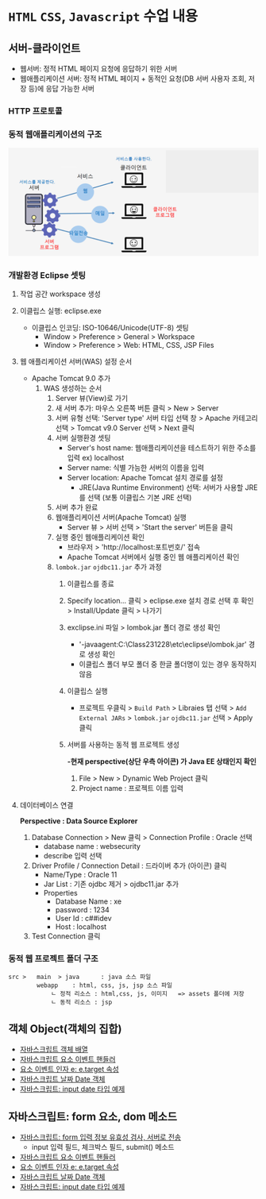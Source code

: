 # `HTML` `CSS`, `Javascript` 수업 내용


## 서버-클라이언트

- 웹서버: 정적 HTML 페이지 요청에 응답하기 위한 서버
- 웹애플리케이션 서버: 정적 HTML 페이지 + 동적인 요청(DB 서버 사용자 조회, 저장 등)에 응답 가능한 서버

### HTTP 프로토콜


### 동적 웹애플리케이션의 구조

![Client Server Image](images/client_server.png)

### 개발환경 Eclipse 셋팅

1. 작업 공간 workspace 생성
2. 이클립스 실행: eclipse.exe
    - 이클립스 인코딩: ISO-10646/Unicode(UTF-8) 셋팅
        - Window > Preference > General > Workspace
        - Window > Preference > Web: HTML, CSS, JSP Files
3. 웹 애플리케이션 서버(WAS) 설정 순서
    - Apache Tomcat 9.0 추가
        1. WAS 생성하는 순서
            1. Server 뷰(View)로 가기
            2. 새 서버 추가: 마우스 오른쪽 버튼 클릭 > New > Server
            3. 서버 유형 선택: 'Server type' 서버 타입 선택 창 > Apache 카테고리 선택 > Tomcat v9.0 Server 선택 > Next 클릭
            4. 서버 실행환경 셋팅
                - Server's host name: 웹애플리케이션을 테스트하기 위한 주소를 입력 ex) localhost
                - Server name: 식별 가능한 서버의 이름을 입력
                - Server location: Apache Tomcat 설치 경로를 설정
                    - JRE(Java Runtime Environment) 선택: 서버가 사용할 JRE를 선택 (보통 이클립스 기본 JRE 선택)
            5. 서버 추가 완료
            6. 웹애플리케이션 서버(Apache Tomcat) 실행
                - Server 뷰 > 서버 선택 > 'Start the server' 버튼을 클릭
            7. 실행 중인 웹애플리케이션 확인
                - 브라우저 > 'http://localhost:포트번호/' 접속
                - Apache Tomcat 서버에서 실행 중인 웹 애플리케이션 확인
            8. `lombok.jar` `ojdbc11.jar` 추가 과정
                1. 이클립스를 종료
                2. Specify location... 클릭 >  eclipse.exe 설치 경로 선택 후 확인 > Install/Update 클릭 > 나가기
                3. exclipse.ini 파일 > lombok.jar 폴더 경로 생성 확인
                    - '-javaagent:C:\Class231228\etc\eclipse\lombok.jar' 경로 생성 확인
                    - 이클립스 폴더 부모 폴더 중 한글 폴더명이 있는 경우 동작하지 않음

                4. 이클립스 실행
                    - 프로젝트 우클릭 > `Build Path` > Libraies 탭 선택 > `Add External JARs` > `lombok.jar`  `ojdbc11.jar` 선택 > Apply 클릭
                
                5. 서버를 사용하는 동적 웹 프로젝트 생성
                    
                    **-현재 perspective(상단 우측 아이콘) 가 Java EE 상태인지 확인**
                    1. File > New > Dynamic Web Project 클릭 
                    2. Project name : 프로젝트 이름 입력
4. 데이터베이스 연결

    **Perspective : Data Source Explorer**

    1. Database Connection > New 클릭 > Connection Profile : Oracle 선택
        - database name : websecurity
        - describe 입력 선택
    2. Driver Profile / Connection Detail : 드라이버 추가 (아이콘) 클릭
        - Name/Type : Oracle 11 
        - Jar List : 기존 ojdbc 제거 > ojdbc11.jar 추가 
        - Properties
            - Database Name : xe
            - password : 1234
            - User Id : c##idev
            - Host : localhost
    3. Test Connection 클릭

    


### 동적 웹 프로젝트 폴더 구조
    src >   main  > java      : java 소스 파일
            webapp    : html, css, js, jsp 소스 파일       
                ㄴ 정적 리소스 : html,css, js, 이미지   => assets 폴더에 저장 
                ㄴ 동적 리소스 : jsp   
                


                
## 객체 Object(객체의 집합)
- [자바스크립트 객체 배열](day5_js/20_object.html)
- [자바스크립트 요소 이벤트 핸들러](day6_js/23_addEventListenter.html)
- [요소 이벤트 인자 e: e.target 속성](day6_js/24_evetTarget.html)
- [자바스크립트 날짜 Date 객체](day6_js/25_date.html)
- [자바스크립트: input date 타입 예제](day6_js/26_dateForm.html)

## 자바스크립트: form 요소, dom 메소드

- [자바스크립트: form 입력 정보 유효성 검사, 서버로 전송](day5_js/19_formValid.html)
    - input 입력 필드, 체크박스 필드, submit() 메소드
- [자바스크립트 요소 이벤트 핸들러](day6_js/23_addEventListenter.html)
- [요소 이벤트 인자 e: e.target 속성](day6_js/24_evetTarget.html)
- [자바스크립트 날짜 Date 객체](day6_js/25_date.html)
- [자바스크립트: input date 타입 예제](day6_js/26_dateForm.html)